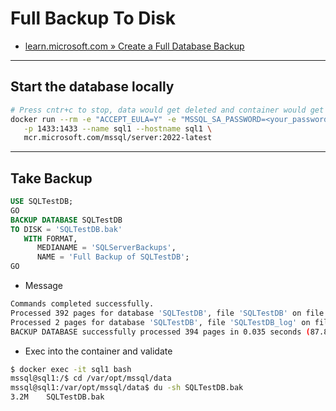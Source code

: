 # Full Backup To Disk

- [learn.microsoft.com » Create a Full Database Backup](https://learn.microsoft.com/en-us/sql/relational-databases/backup-restore/create-a-full-database-backup-sql-server?source=recommendations&view=sql-server-ver16#a-back-up-to-a-disk-device)

---

## Start the database locally

```bash
# Press cntr+c to stop, data would get deleted and container would get removed
docker run --rm -e "ACCEPT_EULA=Y" -e "MSSQL_SA_PASSWORD=<your_password>" \
   -p 1433:1433 --name sql1 --hostname sql1 \
   mcr.microsoft.com/mssql/server:2022-latest
```

---

## Take Backup

```sql
USE SQLTestDB;
GO
BACKUP DATABASE SQLTestDB
TO DISK = 'SQLTestDB.bak'
   WITH FORMAT,
      MEDIANAME = 'SQLServerBackups',
      NAME = 'Full Backup of SQLTestDB';
GO
```

- Message

```bash
Commands completed successfully.
Processed 392 pages for database 'SQLTestDB', file 'SQLTestDB' on file 1.
Processed 2 pages for database 'SQLTestDB', file 'SQLTestDB_log' on file 1.
BACKUP DATABASE successfully processed 394 pages in 0.035 seconds (87.834 MB/sec).
```

- Exec into the container and validate

```bash
$ docker exec -it sql1 bash
mssql@sql1:/$ cd /var/opt/mssql/data
mssql@sql1:/var/opt/mssql/data$ du -sh SQLTestDB.bak         
3.2M    SQLTestDB.bak
```
